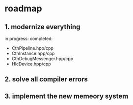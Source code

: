 # roadmap

## 1. modernize everything
in progress:
completed:
- CthPipeline.hpp/cpp
- CthInstance.hpp/cpp
- CthDebugMessenger.hpp/cpp
- HlcDevice.hpp/cpp

## 2. solve all compiler errors

## 3. implement the new memeory system